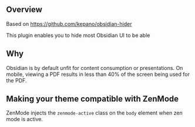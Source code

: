 ## Overview

Based on https://github.com/kepano/obsidian-hider

This plugin enables you to hide most Obsidian UI to be able 

## Why

Obsidian is by default unfit for content consumption or presentations. 
On mobile, viewing a PDF results in less than 40% of the screen being used for the PDF. 


## Making your theme compatible with ZenMode

ZenMode injects the `zenmode-active` class on the `body` element when zen mode is active.
